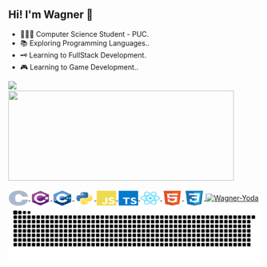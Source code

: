 ## Hi! I'm Wagner 👋

- 👨🏻‍💻 Computer Science Student - PUC.
- 📚 Exploring Programming Languages..
- 🗝️ Learning to FullStack Development.
- 🎮 Learning to Game Development..
<div>
  <a href="https://github.com/WagnerOliveira23">
  <img heigth="180em" src="https://github-readme-stats.vercel.app/api?username=WagnerOliveira23&show_icons=false&theme=dark&include_all_commits=true&count_private=true"/>
  <br>
  <img height="180em" width="451em"  src="https://github-readme-stats.vercel.app/api/top-langs/?username=WagnerOliveira23&layout=compact&langs_count-168&theme=dark"/>
</div>
<div style="display: inline_block"><br>
  <img align="center" alt ="Wagner-C" height="30" width="40" src="https://raw.githubusercontent.com/devicons/devicon/master/icons/c/c-original.svg">
  <img align="center" alt ="Wagner-C#" height="30" width="40" src="https://raw.githubusercontent.com/devicons/devicon/master/icons/csharp/csharp-original.svg">
  <img align="center" alt ="Wagner-C++" height="30" width="40" src="https://raw.githubusercontent.com/devicons/devicon/master/icons/cplusplus/cplusplus-original.svg">
  <img align="center" alt ="Wagner-Py" height="30" width="40" src="https://raw.githubusercontent.com/devicons/devicon/master/icons/python/python-original.svg">
  <img align="center" alt ="Wagner-Js" height="30" width="40" src="https://raw.githubusercontent.com/devicons/devicon/master/icons/javascript/javascript-plain.svg">
  <img align="center" alt ="Wagner-ts" height="30" width="40" src="https://raw.githubusercontent.com/devicons/devicon/master/icons/typescript/typescript-plain.svg">
  <img align="center" alt ="Wagner-React" height="30" width="40" src="https://raw.githubusercontent.com/devicons/devicon/master/icons/react/react-original.svg">
  <img align="center" alt ="Wagner-Html" height="30" width="40" src="https://raw.githubusercontent.com/devicons/devicon/master/icons/html5/html5-original.svg"> 
  <img align="center" alt ="Wagner-Css" height="30" width="40" src="https://raw.githubusercontent.com/devicons/devicon/master/icons/css3/css3-original.svg">
  <img align="center" alt ="Wagner-Yoda" src="https://cdn.discordapp.com/attachments/795358919417397249/825430589581688872/hi.gif">
</div>

<picture align='center'>
  <source media="(prefers-color-scheme: dark)"
srcset="https://raw.githubusercontent.com/WagnerOliveira23/WagnerOliveira23/output/github-contribution-grid-snake-dark.svg">
  <source media="(prefers-color-scheme: light)"
srcset="https://raw.githubusercontent.com/WagnerOliveira23/WagnerOliveira23/output/github-contribution-grid-snake-dark.svg">
  <img align="center" alt="github contribution grid snake animation" src="https://raw.githubusercontent.com/WagnerOliveira23/WagnerOliveira23/output/github-contribution-grid-snake.svg">
</picture>

##





<!--
- 🔭 I’m currently working on ...
- 🌱 I’m currently learning ...
- 👯 I’m looking to collaborate on ...
- 🤔 I’m looking for help with ...
- 💬 Ask me about ...
- 📫 How to reach me: ...
- 😄 Pronouns: ...
- ⚡ Fun fact: ...
-->
